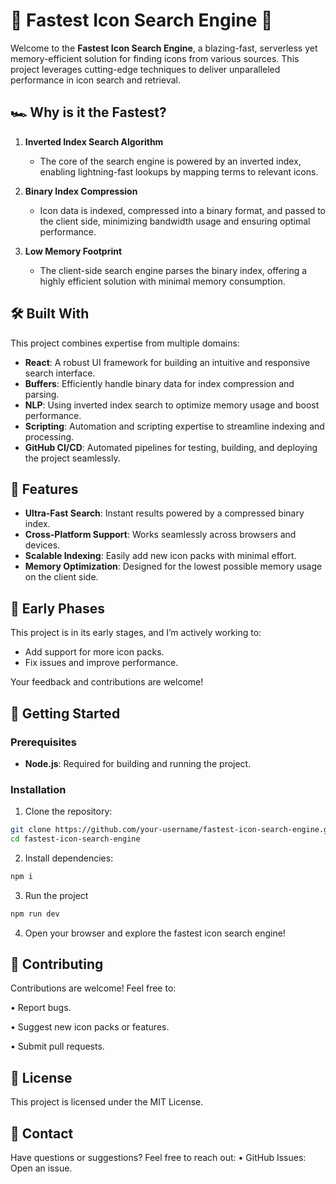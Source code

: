 # 🚀 Fastest Icon Search Engine 🌟

Welcome to the **Fastest Icon Search Engine**, a blazing-fast, serverless yet memory-efficient solution for finding icons from various sources. This project leverages cutting-edge techniques to deliver unparalleled performance in icon search and retrieval.

## 🏎️ Why is it the Fastest?

1. **Inverted Index Search Algorithm**  
   - The core of the search engine is powered by an inverted index, enabling lightning-fast lookups by mapping terms to relevant icons.

2. **Binary Index Compression**  
   - Icon data is indexed, compressed into a binary format, and passed to the client side, minimizing bandwidth usage and ensuring optimal performance.

3. **Low Memory Footprint**  
   - The client-side search engine parses the binary index, offering a highly efficient solution with minimal memory consumption.

## 🛠️ Built With

This project combines expertise from multiple domains:

- **React**: A robust UI framework for building an intuitive and responsive search interface.  
- **Buffers**: Efficiently handle binary data for index compression and parsing.  
- **NLP**: Using inverted index search to optimize memory usage and boost performance.  
- **Scripting**: Automation and scripting expertise to streamline indexing and processing.  
- **GitHub CI/CD**: Automated pipelines for testing, building, and deploying the project seamlessly.

## 🎯 Features

- **Ultra-Fast Search**: Instant results powered by a compressed binary index.  
- **Cross-Platform Support**: Works seamlessly across browsers and devices.  
- **Scalable Indexing**: Easily add new icon packs with minimal effort.  
- **Memory Optimization**: Designed for the lowest possible memory usage on the client side.

## 🌱 Early Phases

This project is in its early stages, and I’m actively working to:

- Add support for more icon packs.  
- Fix issues and improve performance.

Your feedback and contributions are welcome!

## 🚀 Getting Started

### Prerequisites

- **Node.js**: Required for building and running the project.

### Installation

1. Clone the repository:

```bash
git clone https://github.com/your-username/fastest-icon-search-engine.git
cd fastest-icon-search-engine
```
2. Install dependencies:
```bash
npm i
```

3. Run the project
```bash
npm run dev
```

4. Open your browser and explore the fastest icon search engine!

## 🤝 Contributing

Contributions are welcome! Feel free to:

• Report bugs.

• Suggest new icon packs or features.

• Submit pull requests.

## 📝 License

This project is licensed under the MIT License.

## 📧 Contact

Have questions or suggestions? Feel free to reach out:
• GitHub Issues: Open an issue.
